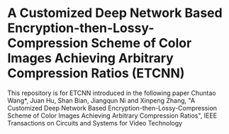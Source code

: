 # A Customized Deep Network Based Encryption-then-Lossy-Compression Scheme of Color Images Achieving Arbitrary Compression Ratios (ETCNN)
This repository is for ETCNN introduced in the following paper
Chuntao Wang*, Juan Hu, Shan Bian, Jiangqun Ni and Xinpeng Zhang, "A Customized Deep Network Based Encryption-then-Lossy-Compression Scheme of Color Images Achieving Arbitrary Compression Ratios", IEEE Transactions on Circuits and Systems for Video Technology
